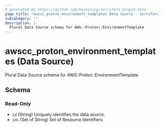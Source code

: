 ```yaml
---
# generated by https://github.com/hashicorp/terraform-plugin-docs
page_title: "awscc_proton_environment_templates Data Source - terraform-provider-awscc"
subcategory: ""
description: |-
  Plural Data Source schema for AWS::Proton::EnvironmentTemplate
---
```


# awscc_proton_environment_templates (Data Source)

Plural Data Source schema for AWS::Proton::EnvironmentTemplate



<!-- schema generated by tfplugindocs -->
## Schema

### Read-Only

- `id` (String) Uniquely identifies the data source.
- `ids` (Set of String) Set of Resource Identifiers.
